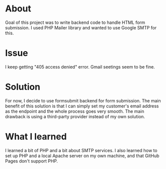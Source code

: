 # About
Goal of this project was to write backend code to handle HTML form submission. I used PHP Mailer library and wanted to use Google SMTP for this.

# Issue
I keep getting "405 access denied" error. Gmail seetings seem to be fine.

# Solution
For now, I decide to use formsubmit backend for form submission. The main benefit of this solution is that I can simply set my customer's email address as the endpoint and the whole process goes very smooth. The main drawback is using a third-party provider instead of my own solution.

# What I learned
I learned a bit of PHP and a bit about SMTP services.
I also learned how to set up PHP and a local Apache server on my own machine, and that GitHub Pages don't support PHP.
